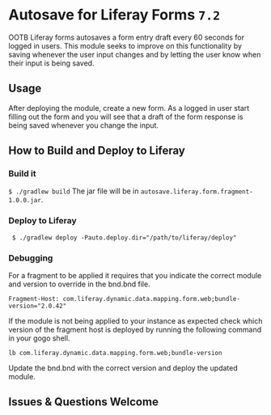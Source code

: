 # Autosave for Liferay Forms `7.2`

OOTB Liferay forms autosaves a form entry draft every 60 seconds for logged in users. This module seeks to improve on this functionality by saving whenever the user input changes and by letting the user know when their input is being saved.

## Usage

After deploying the module, create a new form. As a logged in user start filling out the form and you will see that a draft of the form response is being saved whenever you change the input.

## How to Build and Deploy to Liferay

### Build it
` $ ./gradlew build `
The jar file will be in `autosave.liferay.form.fragment-1.0.0.jar`.

### Deploy to Liferay
` $ ./gradlew deploy -Pauto.deploy.dir="/path/to/liferay/deploy"`

### Debugging

For a fragment to be applied it requires that you indicate the correct module and version to override in the bnd.bnd file.

`Fragment-Host: com.liferay.dynamic.data.mapping.form.web;bundle-version="2.0.42"`

If the module is not being applied to your instance as expected check which version of the fragment host is deployed by running the following command in your gogo shell.

`lb com.liferay.dynamic.data.mapping.form.web;bundle-version`

Update the bnd.bnd with the correct version and deploy the updated module.

## Issues & Questions Welcome